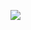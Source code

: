 ![](https://azure.microsoft.com/images/page/resources/development-kit/quantum-computing/val-prop1.gif)